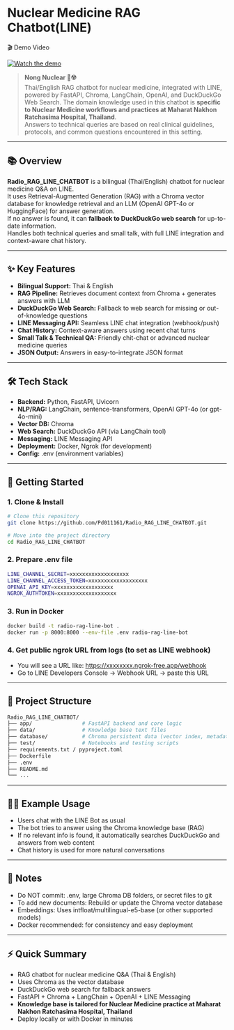# Nuclear Medicine RAG Chatbot(LINE)

🎬 Demo Video

[![Watch the demo](https://img.youtube.com/vi/86ZSeTXFCJk/hqdefault.jpg)](https://youtu.be/86ZSeTXFCJk)

> **Nong Nuclear 🤖☢️**  
> Thai/English RAG chatbot for nuclear medicine, integrated with LINE, powered by FastAPI, Chroma, LangChain, OpenAI, and DuckDuckGo Web Search.
> The domain knowledge used in this chatbot is **specific to Nuclear Medicine workflows and practices at Maharat Nakhon Ratchasima Hospital, Thailand**.  
> Answers to technical queries are based on real clinical guidelines, protocols, and common questions encountered in this setting.

---

## 📚 Overview

**Radio_RAG_LINE_CHATBOT** is a bilingual (Thai/English) chatbot for nuclear medicine Q&A on LINE.  
It uses Retrieval-Augmented Generation (RAG) with a Chroma vector database for knowledge retrieval and an LLM (OpenAI GPT-4o or HuggingFace) for answer generation.  
If no answer is found, it can **fallback to DuckDuckGo web search** for up-to-date information.  
Handles both technical queries and small talk, with full LINE integration and context-aware chat history.

---

## ✨ Key Features

- **Bilingual Support:** Thai & English
- **RAG Pipeline:** Retrieves document context from Chroma + generates answers with LLM
- **DuckDuckGo Web Search:** Fallback to web search for missing or out-of-knowledge questions
- **LINE Messaging API:** Seamless LINE chat integration (webhook/push)
- **Chat History:** Context-aware answers using recent chat turns
- **Small Talk & Technical QA:** Friendly chit-chat or advanced nuclear medicine queries
- **JSON Output:** Answers in easy-to-integrate JSON format

---

## 🛠️ Tech Stack

- **Backend:** Python, FastAPI, Uvicorn
- **NLP/RAG:** LangChain, sentence-transformers, OpenAI GPT-4o (or gpt-4o-mini)
- **Vector DB:** Chroma
- **Web Search:** DuckDuckGo API (via LangChain tool)
- **Messaging:** LINE Messaging API
- **Deployment:** Docker, Ngrok (for development)
- **Config:** .env (environment variables)

---

## 🚦 Getting Started

### 1. Clone & Install

```bash
# Clone this repository
git clone https://github.com/Pd011161/Radio_RAG_LINE_CHATBOT.git

# Move into the project directory
cd Radio_RAG_LINE_CHATBOT
```

### 2. Prepare .env file

```bash
LINE_CHANNEL_SECRET=xxxxxxxxxxxxxxxxxxx
LINE_CHANNEL_ACCESS_TOKEN=xxxxxxxxxxxxxxxxxxx
OPENAI_API_KEY=xxxxxxxxxxxxxxxxxxx
NGROK_AUTHTOKEN=xxxxxxxxxxxxxxxxxxx
```

### 3. Run in Docker

```bash
docker build -t radio-rag-line-bot .
docker run -p 8000:8000 --env-file .env radio-rag-line-bot
```

### 4. Get public ngrok URL from logs (to set as LINE webhook)

- You will see a URL like: https://xxxxxxxx.ngrok-free.app/webhook
- Go to LINE Developers Console → Webhook URL → paste this URL

---

## 🧩 Project Structure

```bash
Radio_RAG_LINE_CHATBOT/
├── app/                # FastAPI backend and core logic
├── data/               # Knowledge base text files
├── database/           # Chroma persistent data (vector index, metadata, etc.)
├── test/               # Notebooks and testing scripts
├── requirements.txt / pyproject.toml
├── Dockerfile
├── .env
├── README.md
└── ...
```

---

## 🧑‍💻 Example Usage

- Users chat with the LINE Bot as usual
- The bot tries to answer using the Chroma knowledge base (RAG)
- If no relevant info is found, it automatically searches DuckDuckGo and answers from web content
- Chat history is used for more natural conversations

---

## 📝 Notes

- Do NOT commit: .env, large Chroma DB folders, or secret files to git
- To add new documents: Rebuild or update the Chroma vector database
- Embeddings: Uses intfloat/multilingual-e5-base (or other supported models)
- Docker recommended: for consistency and easy deployment

---

## ⚡ Quick Summary

- RAG chatbot for nuclear medicine Q&A (Thai & English)
- Uses Chroma as the vector database
- DuckDuckGo web search for fallback answers
- FastAPI + Chroma + LangChain + OpenAI + LINE Messaging
- **Knowledge base is tailored for Nuclear Medicine practice at Maharat Nakhon Ratchasima Hospital, Thailand**
- Deploy locally or with Docker in minutes



